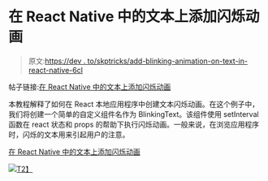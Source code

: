 # 在 React Native 中的文本上添加闪烁动画

> 原文:[https://dev . to/skptricks/add-blinking-animation-on-text-in-react-native-6cl](https://dev.to/skptricks/add-blinking-animation-on-text-in-react-native-6cl)

帖子链接:[在 React Native 中的文本上添加闪烁动画](https://www.skptricks.com/2019/03/add-blinking-animation-on-text-in-react-native-app.html)

本教程解释了如何在 React 本地应用程序中创建文本闪烁动画。在这个例子中，我们将创建一个简单的自定义组件名作为 BlinkingText。该组件使用 setInterval 函数在 react 状态和 props 的帮助下执行闪烁动画。一般来说，在浏览应用程序时，闪烁的文本用来引起用户的注意。

[在 React Native 中的文本上添加闪烁动画](https://www.skptricks.com/2019/03/add-blinking-animation-on-text-in-react-native-app.html)

[![](../Images/4b7a898a066ecb65498033b101a22a31.png)T2】](https://res.cloudinary.com/practicaldev/image/fetch/s--bfGCl8gd--/c_limit%2Cf_auto%2Cfl_progressive%2Cq_auto%2Cw_880/https://4.bp.blogspot.com/-wjhrX62WYIs/XJXP_Ig8boI/AAAAAAAACkI/i1EUsC2vJUgrgOyel8YTSvb-HqqvPdjcwCLcBGAs/s640/blink.png)